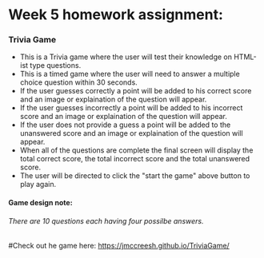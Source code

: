 # Week 5 homework assignment:
### Trivia Game
* This is a Trivia game where the user will test their knowledge on HTML-ist type questions.
* This is a timed game where the user will need to answer a multiple choice question within 30 seconds. 
* If the user guesses correctly a point will be added to his correct score and an image or explaination of the question will appear. 
* If the user guesses incorrectly a point will be added to his incorrect score and an image or 
explaination of the question will appear.
* If the user does not provide a guess a point will be added to the unanswered score and an image or explaination of the question will appear. 
* When all of the questions are complete the final screen will display the total correct score, the total incorrect score and the total unanswered score.
* The user will be directed to click the "start the game" above button to play again. 


#### Game design note:

###### There are 10 questions each having four possilbe answers.



#Check out he game here:
https://jmccreesh.github.io/TriviaGame/